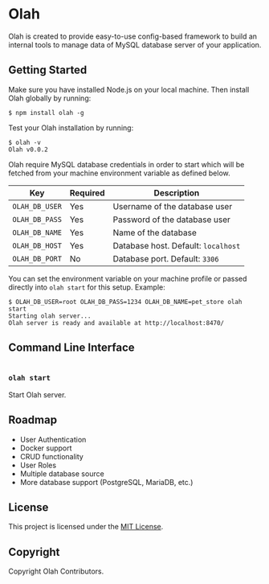 # Olah

Olah is created to provide easy-to-use config-based framework to build an internal tools to manage data of MySQL database server of your application.

## Getting Started

Make sure you have installed Node.js on your local machine. Then install Olah globally by running:

```
$ npm install olah -g
```

Test your Olah installation by running:

```
$ olah -v
Olah v0.0.2
```

Olah require MySQL database credentials in order to start which will be fetched from your machine environment variable as defined below.

| Key | Required | Description |
|--|--|--|
| `OLAH_DB_USER` | Yes | Username of the database user |
| `OLAH_DB_PASS` | Yes | Password of the database user |
| `OLAH_DB_NAME` | Yes | Name of the database | 
| `OLAH_DB_HOST` | Yes | Database host. Default: `localhost` |
| `OLAH_DB_PORT` | No | Database port. Default: `3306` |

You can set the environment variable on your machine profile or passed directly into `olah start` for this setup. Example:

```
$ OLAH_DB_USER=root OLAH_DB_PASS=1234 OLAH_DB_NAME=pet_store olah start
Starting olah server...
Olah server is ready and available at http://localhost:8470/
```

## Command Line Interface


```
```

### `olah start`

Start Olah server.

## Roadmap
- User Authentication
- Docker support
- CRUD functionality
- User Roles
- Multiple database source
- More database support (PostgreSQL, MariaDB, etc.)

## License

This project is licensed under the [MIT License](LICENSE).

## Copyright

Copyright Olah Contributors.

